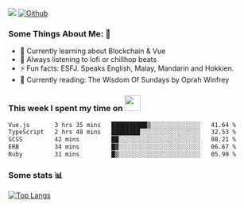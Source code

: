 ![](https://visitor-badge.laobi.icu/badge?page_id=seanho96.seanho96)
[![Github](https://img.shields.io/github/followers/seanho96?label=Follow&style=social)](https://github.com/seanho96)

### Some Things About Me: 👋
- 🌱 Currently learning about Blockchain & Vue
- :musical_note: Always listening to lofi or chillhop beats
- :zap: Fun facts: ESFJ. Speaks English, Malay, Mandarin and Hokkien.
- :book: Currently reading: The Wisdom Of Sundays by Oprah Winfrey

### This week I spent my time on <img src="https://media.giphy.com/media/SvQzkTQb3ZwKcj1QTO/giphy.gif" width="32">

<!--START_SECTION:waka-->

```txt
Vue.js       3 hrs 35 mins   ██████████▒░░░░░░░░░░░░░░   41.64 %
TypeScript   2 hrs 48 mins   ████████░░░░░░░░░░░░░░░░░   32.53 %
SCSS         42 mins         ██░░░░░░░░░░░░░░░░░░░░░░░   08.21 %
ERB          34 mins         █▓░░░░░░░░░░░░░░░░░░░░░░░   06.67 %
Ruby         31 mins         █▒░░░░░░░░░░░░░░░░░░░░░░░   05.99 %
```

<!--END_SECTION:waka-->

### Some stats 📊

[![Top Langs](https://github-readme-stats.vercel.app/api/top-langs/?username=seanho96&layout=compact&theme=graywhite)](https://github.com/anuraghazra/github-readme-stats)
<br/>
<!-- ![GitHub stats](https://github-readme-stats.vercel.app/api?username=seanho96&show_icons=true&theme=graywhite)-->


